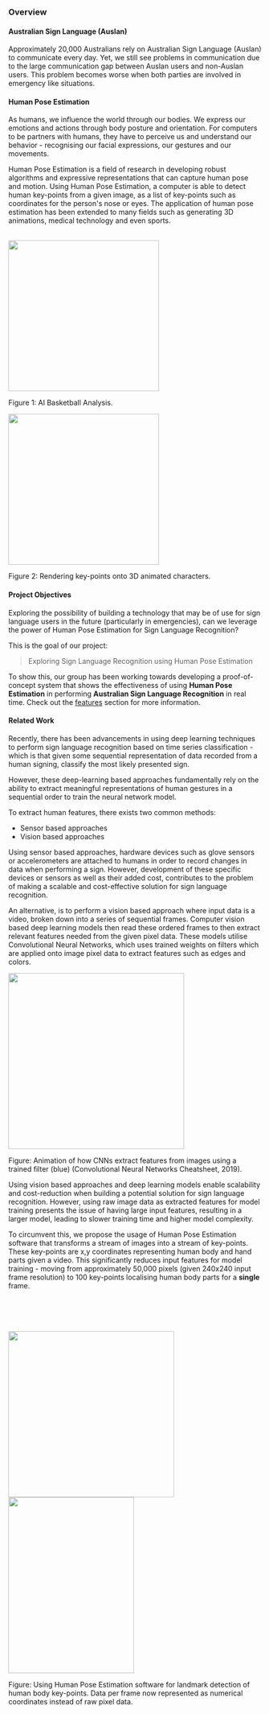 ### Overview

#### Australian Sign Language (Auslan)

Approximately 20,000 Australians rely on Australian Sign Language (Auslan) to communicate every day. Yet, we still see problems in communication due to the large communication gap between Auslan users and non-Auslan users. This problem becomes worse when both parties are involved in emergency like situations. 

#### Human Pose Estimation

As humans, we influence the world through our bodies. We express our emotions and actions through body posture and orientation. For computers to be partners with humans, they have to perceive us and understand our behavior - recognising our facial expressions, our gestures and our movements.

Human Pose Estimation is a field of research in developing robust algorithms and expressive representations that can capture human pose and motion. Using Human Pose Estimation, a computer is able to detect human key-points from a given image, as a list of key-points such as coordinates for the person's nose or eyes. The application of human pose estimation has been extended to many fields such as generating 3D animations, medical technology and even sports.

<br>
<div class="row center-align">
    <div class="col s12 m6 l6">
        <img src="images/gifs/ai_bball_cropped.gif" style="width: 300px; height: auto">
        <p> Figure 1: AI Basketball Analysis.</p>
    </div>
    <div class="col s12 m6 l6">
        <img src="images/gifs/OpenPoseDemo/openpose_animate.gif" style="width: 300px; height: auto">
        <p> Figure 2: Rendering key-points onto 3D animated characters.</p>
    </div>
</div>

#### Project Objectives

Exploring the possibility of building a technology that may be of use for sign language users in the future (particularly in emergencies), can we leverage the power of Human Pose Estimation for Sign Language Recognition?

This is the goal of our project:

> Exploring Sign Language Recognition using Human Pose Estimation

To show this, our group has been working towards developing a proof-of-concept system that shows the effectiveness of using **Human Pose Estimation** in performing **Australian Sign Language Recognition** in real time. Check out the <a href="#features">features</a> section for more information.

#### Related Work

Recently, there has been advancements in using deep learning techniques to perform sign language recognition based on time series classification - which is that given some sequential representation of data recorded from a human signing, classify the most likely presented sign. 

However, these deep-learning based approaches fundamentally rely on the ability to extract meaningful representations of human gestures in a sequential order to train the neural network model.

To extract human features, there exists two common methods:
* Sensor based approaches
* Vision based approaches

Using sensor based approaches, hardware devices such as glove sensors or accelerometers are attached to humans in order to record changes in data when performing a sign. However, development of these specific devices or sensors as well as their added cost, contributes to the problem of making a scalable and cost-effective solution for sign language recognition.

An alternative, is to perform a vision based approach where input data is a video, broken down into a series of sequential frames. Computer vision based deep learning models then read these ordered frames to then extract relevant features needed from the given pixel data. These models utilise Convolutional Neural Networks, which uses trained weights on filters which are applied onto image pixel data to extract features such as edges and colors.
<div class="center-align">
    <img style="width:350px;height:auto" src="https://stanford.edu/~shervine/teaching/cs-230/illustrations/convolution-layer-a.png?1c517e00cb8d709baf32fc3d39ebae67">
    <p> Figure: Animation of how CNNs extract features from images using a trained filter (blue)
    (Convolutional Neural Networks Cheatsheet, 2019). </p> 
</div>

Using vision based approaches and deep learning models enable scalability and cost-reduction when building a potential solution for sign language recognition. However, using raw image data as extracted features for model training presents the issue of having large input features, resulting in a larger model, leading to slower training time and higher model complexity.

To circumvent this, we propose the usage of Human Pose Estimation software that transforms a stream of images into a stream of key-points. These key-points are x,y coordinates representing human body and hand parts given a video. This significantly reduces input features for model training - moving from approximately 50,000 pixels (given 240x240 input frame resolution) to 100 key-points localising human body parts for a **single** frame.

<br>
<div class="center-align">
    <div class="row">
        <div class="col s6 m6 l6">
            <br><br><br>
            <img style="width:330px;height:auto;" src="images/matt_demo_op.gif">
        </div>
        <div class="col s6 m6 l6">
            <img style="width:250px;height:350px;" src="images/moving_keypoints.gif">
        </div>
    </div>
    <p> Figure: Using Human Pose Estimation software for landmark detection of human body key-points. Data per frame now represented as numerical coordinates instead of raw pixel data. </p> 
</div>













